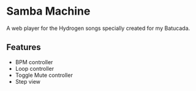# Samba Machine

A web player for the Hydrogen songs specially created for my Batucada.

## Features

- BPM controller
- Loop controller
- Toggle Mute controller
- Step view
